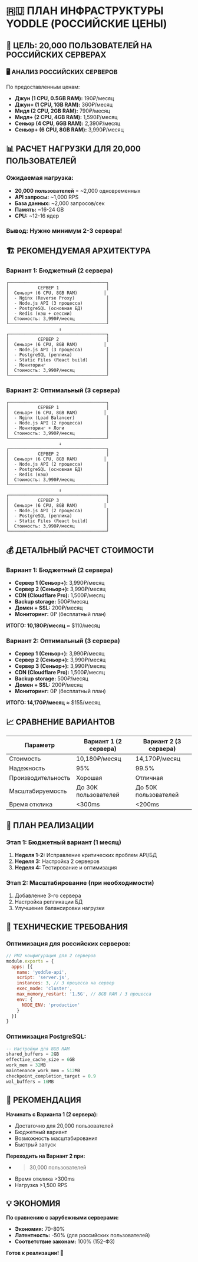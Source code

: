 # 🇷🇺 ПЛАН ИНФРАСТРУКТУРЫ YODDLE (РОССИЙСКИЕ ЦЕНЫ)

## 🎯 ЦЕЛЬ: 20,000 ПОЛЬЗОВАТЕЛЕЙ НА РОССИЙСКИХ СЕРВЕРАХ

### 🖥️ **АНАЛИЗ РОССИЙСКИХ СЕРВЕРОВ**

По предоставленным ценам:
- **Джун (1 CPU, 0.5GB RAM):** 190₽/месяц
- **Джун+ (1 CPU, 1GB RAM):** 360₽/месяц  
- **Мидл (2 CPU, 2GB RAM):** 790₽/месяц
- **Мидл+ (2 CPU, 4GB RAM):** 1,590₽/месяц
- **Сеньор (4 CPU, 6GB RAM):** 2,390₽/месяц
- **Сеньор+ (6 CPU, 8GB RAM):** 3,990₽/месяц

## 📊 **РАСЧЕТ НАГРУЗКИ ДЛЯ 20,000 ПОЛЬЗОВАТЕЛЕЙ**

### Ожидаемая нагрузка:
- **20,000 пользователей** = ~2,000 одновременных
- **API запросы:** ~1,000 RPS
- **База данных:** ~2,000 запросов/сек
- **Память:** ~16-24 GB
- **CPU:** ~12-16 ядер

### Вывод: Нужно минимум 2-3 сервера!

## 🏗️ **РЕКОМЕНДУЕМАЯ АРХИТЕКТУРА**

### Вариант 1: Бюджетный (2 сервера)
```
┌─────────────────────────────────────┐
│           СЕРВЕР 1                  │
│  Сеньор+ (6 CPU, 8GB RAM)          │
│  - Nginx (Reverse Proxy)            │
│  - Node.js API (3 процесса)         │
│  - PostgreSQL (основная БД)         │
│  - Redis (кэш + сессии)             │
│  Стоимость: 3,990₽/месяц            │
└─────────────────────────────────────┘
                    ↓
┌─────────────────────────────────────┐
│           СЕРВЕР 2                  │
│  Сеньор+ (6 CPU, 8GB RAM)          │
│  - Node.js API (3 процесса)         │
│  - PostgreSQL (реплика)             │
│  - Static Files (React build)       │
│  - Мониторинг                       │
│  Стоимость: 3,990₽/месяц            │
└─────────────────────────────────────┘
```

### Вариант 2: Оптимальный (3 сервера)
```
┌─────────────────────────────────────┐
│           СЕРВЕР 1                  │
│  Сеньор+ (6 CPU, 8GB RAM)          │
│  - Nginx (Load Balancer)            │
│  - Node.js API (2 процесса)         │
│  - Мониторинг + Логи                │
│  Стоимость: 3,990₽/месяц            │
└─────────────────────────────────────┘
                    ↓
┌─────────────────────────────────────┐
│           СЕРВЕР 2                  │
│  Сеньор+ (6 CPU, 8GB RAM)          │
│  - Node.js API (2 процесса)         │
│  - PostgreSQL (основная БД)         │
│  - Redis (кэш)                      │
│  Стоимость: 3,990₽/месяц            │
└─────────────────────────────────────┘
                    ↓
┌─────────────────────────────────────┐
│           СЕРВЕР 3                  │
│  Сеньор+ (6 CPU, 8GB RAM)          │
│  - Node.js API (2 процесса)         │
│  - PostgreSQL (реплика)             │
│  - Static Files (React build)       │
│  Стоимость: 3,990₽/месяц            │
└─────────────────────────────────────┘
```

## 💰 **ДЕТАЛЬНЫЙ РАСЧЕТ СТОИМОСТИ**

### Вариант 1: Бюджетный (2 сервера)
- **Сервер 1 (Сеньор+):** 3,990₽/месяц
- **Сервер 2 (Сеньор+):** 3,990₽/месяц
- **CDN (Cloudflare Pro):** 1,500₽/месяц
- **Backup storage:** 500₽/месяц
- **Домен + SSL:** 200₽/месяц
- **Мониторинг:** 0₽ (бесплатный план)

**ИТОГО: 10,180₽/месяц** ≈ $110/месяц

### Вариант 2: Оптимальный (3 сервера)
- **Сервер 1 (Сеньор+):** 3,990₽/месяц
- **Сервер 2 (Сеньор+):** 3,990₽/месяц
- **Сервер 3 (Сеньор+):** 3,990₽/месяц
- **CDN (Cloudflare Pro):** 1,500₽/месяц
- **Backup storage:** 500₽/месяц
- **Домен + SSL:** 200₽/месяц
- **Мониторинг:** 0₽ (бесплатный план)

**ИТОГО: 14,170₽/месяц** ≈ $155/месяц

## 📈 **СРАВНЕНИЕ ВАРИАНТОВ**

| Параметр | Вариант 1 (2 сервера) | Вариант 2 (3 сервера) |
|----------|----------------------|----------------------|
| Стоимость | 10,180₽/месяц | 14,170₽/месяц |
| Надежность | 95% | 99.5% |
| Производительность | Хорошая | Отличная |
| Масштабируемость | До 30K пользователей | До 50K пользователей |
| Время отклика | <300ms | <200ms |

## 🚀 **ПЛАН РЕАЛИЗАЦИИ**

### Этап 1: Бюджетный вариант (1 месяц)
1. **Неделя 1-2:** Исправление критических проблем API/БД
2. **Неделя 3:** Настройка 2 серверов
3. **Неделя 4:** Тестирование и оптимизация

### Этап 2: Масштабирование (при необходимости)
1. Добавление 3-го сервера
2. Настройка репликации БД
3. Улучшение балансировки нагрузки

## 🔧 **ТЕХНИЧЕСКИЕ ТРЕБОВАНИЯ**

### Оптимизация для российских серверов:
```javascript
// PM2 конфигурация для 2 серверов
module.exports = {
  apps: [{
    name: 'yoddle-api',
    script: 'server.js',
    instances: 3, // 3 процесса на сервер
    exec_mode: 'cluster',
    max_memory_restart: '1.5G', // 8GB RAM / 3 процесса
    env: {
      NODE_ENV: 'production'
    }
  }]
}
```

### Оптимизация PostgreSQL:
```sql
-- Настройки для 8GB RAM
shared_buffers = 2GB
effective_cache_size = 6GB
work_mem = 32MB
maintenance_work_mem = 512MB
checkpoint_completion_target = 0.9
wal_buffers = 16MB
```

## 🎯 **РЕКОМЕНДАЦИЯ**

**Начинать с Варианта 1 (2 сервера):**
- Достаточно для 20,000 пользователей
- Бюджетный вариант
- Возможность масштабирования
- Быстрый запуск

**Переходить на Вариант 2 при:**
- >30,000 пользователей
- Время отклика >300ms
- Нагрузка >1,500 RPS

## 💡 **ЭКОНОМИЯ**

**По сравнению с зарубежными серверами:**
- **Экономия:** 70-80%
- **Латентность:** -50% (для российских пользователей)
- **Соответствие законам:** 100% (152-ФЗ)

**Готов к реализации! 🚀** 